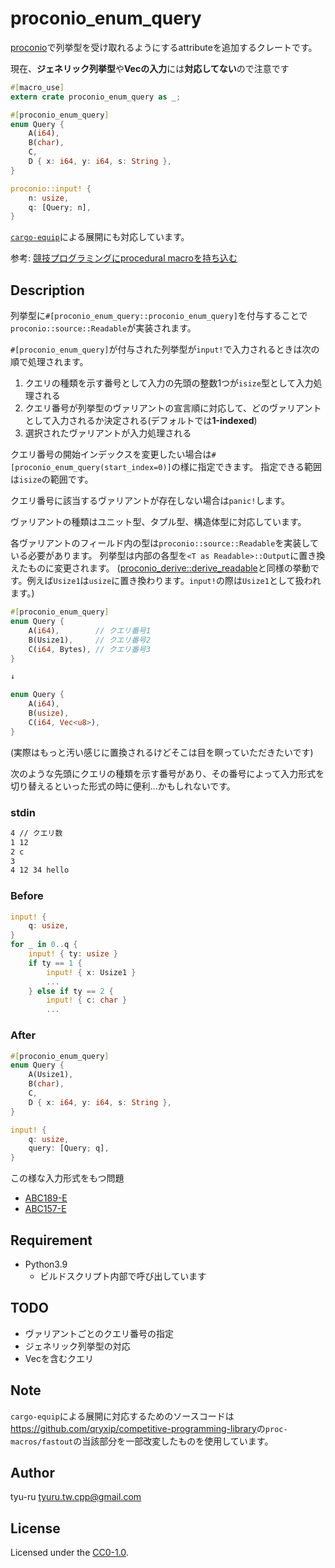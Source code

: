 # proconio_enum_query

[proconio](https://crates.io/crates/proconio)で列挙型を受け取れるようにするattributeを追加するクレートです。

現在、**ジェネリック列挙型**や**Vecの入力**には**対応してない**ので注意です

```rust
#[macro_use]
extern crate proconio_enum_query as _;

#[proconio_enum_query]
enum Query {
    A(i64),
    B(char),
    C,
    D { x: i64, y: i64, s: String },
}

proconio::input! {
    n: usize,
    q: [Query; n],
}
```

[`cargo-equip`](https://github.com/qryxip/cargo-equip)による展開にも対応しています。

参考: [競技プログラミングにprocedural macroを持ち込む](https://qiita.com/qryxip/items/1b4716b1357c89adeaae)

## Description

列挙型に`#[proconio_enum_query::proconio_enum_query]`を付与することで`proconio::source::Readable`が実装されます。

`#[proconio_enum_query]`が付与された列挙型が`input!`で入力されるときは次の順で処理されます。

1. クエリの種類を示す番号として入力の先頭の整数1つが`isize`型として入力処理される
1. クエリ番号が列挙型のヴァリアントの宣言順に対応して、どのヴァリアントとして入力されるか決定される(デフォルトでは**1-indexed**)
1. 選択されたヴァリアントが入力処理される

クエリ番号の開始インデックスを変更したい場合は`#[proconio_enum_query(start_index=0)]`の様に指定できます。
指定できる範囲は`isize`の範囲です。

クエリ番号に該当するヴァリアントが存在しない場合は`panic!`します。

ヴァリアントの種類はユニット型、タプル型、構造体型に対応しています。

各ヴァリアントのフィールド内の型は`proconio::source::Readable`を実装している必要があります。
列挙型は内部の各型を`<T as Readable>::Output`に置き換えたものに変更されます。
([proconio_derive::derive_readable](https://docs.rs/proconio-derive/0.2.1/proconio_derive/attr.derive_readable.html)と同様の挙動です。例えば`Usize1`は`usize`に置き換わります。`input!`の際は`Usize1`として扱われます。)

```rust
#[proconio_enum_query]
enum Query {
    A(i64),        // クエリ番号1
    B(Usize1),     // クエリ番号2
    C(i64, Bytes), // クエリ番号3
}

↓

enum Query {
    A(i64),
    B(usize),
    C(i64, Vec<u8>),
}
```

(実際はもっと汚い感じに置換されるけどそこは目を瞑っていただきたいです)

次のような先頭にクエリの種類を示す番号があり、その番号によって入力形式を切り替えるといった形式の時に便利...かもしれないです。

### stdin

```txt
4 // クエリ数
1 12
2 c
3
4 12 34 hello
```

### Before

```rust
input! {
    q: usize,
}
for _ in 0..q {
    input! { ty: usize }
    if ty == 1 {
        input! { x: Usize1 }
        ...
    } else if ty == 2 {
        input! { c: char }
        ...
```

### After

```rust
#[proconio_enum_query]
enum Query {
    A(Usize1),
    B(char),
    C,
    D { x: i64, y: i64, s: String },
}

input! {
    q: usize,
    query: [Query; q],
}
```

この様な入力形式をもつ問題

- [ABC189-E](https://atcoder.jp/contests/abc189/tasks/abc189_e)
- [ABC157-E](https://atcoder.jp/contests/abc157/tasks/abc157_e)

## Requirement

- Python3.9
  - ビルドスクリプト内部で呼び出しています

## TODO

- ヴァリアントごとのクエリ番号の指定
- ジェネリック列挙型の対応
- Vecを含むクエリ

## Note

`cargo-equip`による展開に対応するためのソースコードは<https://github.com/qryxip/competitive-programming-library>の`proc-macros/fastout`の当該部分を一部改変したものを使用しています。

## Author

tyu-ru <tyuru.tw.cpp@gmail.com>

## License

Licensed under the [CC0-1.0](https://creativecommons.org/publicdomain/zero/1.0/deed).
